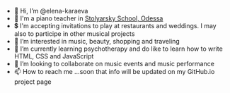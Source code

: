 - 👋 Hi, I’m @elena-karaeva
- 🎹 I'm a piano teacher in [Stolyarsky School, Odessa](https://stolyarsky.od.ua/)
- 💲 I'm accepting invitations to play at restaurants and weddings. I may also to participe in other musical projects
- 👀 I’m interested in music, beauty, shopping and traveling
- 🌱 I’m currently learning psychotherapy and do like to learn how to write HTML, CSS and JavaScript
- 💞️ I’m looking to collaborate on music events and music performance
- 📫 How to reach me ...soon that info will be updated on my GitHub.io project page

<!---
elena-karaeva/elena-karaeva is a ✨ special ✨ repository because its `README.md` (this file) appears on your GitHub profile.
You can click the Preview link to take a look at your changes.
--->
